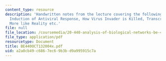 ```yaml
---
content_type: resource
description: 'Handwritten notes from the lecture covering the following topics: IFN
  Induction of Antiviral Response, How Virus Invader is Killed, Transcription Complex,
  More like Reality etc.'
file: null
file_location: /coursemedia/20-440-analysis-of-biological-networks-be-440-fall-2004/a2a0cb49c6867ec69b3bd9a995915c7a_BE440OCT132004x.pdf
file_type: application/pdf
resourcetype: Document
title: BE440OCT132004x.pdf
uid: a2a0cb49-c686-7ec6-9b3b-d9a995915c7a
---
```

